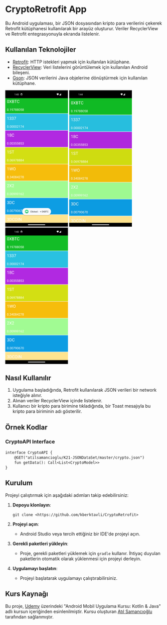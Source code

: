 
<h1>CryptoRetrofit App</h1>

<p>Bu Android uygulaması, bir JSON dosyasından kripto para verilerini çekerek Retrofit kütüphanesi kullanılarak bir arayüz oluşturur. Veriler RecyclerView ve Retrofit entegrasyonuyla ekranda listelenir.</p>

<h2>Kullanılan Teknolojiler</h2>

<ul>
    <li><a href="https://square.github.io/retrofit/">Retrofit</a>: HTTP istekleri yapmak için kullanılan kütüphane.</li>
    <li><a href="https://developer.android.com/guide/topics/ui/layout/recyclerview">RecyclerView</a>: Veri listelerini görüntülemek için kullanılan Android bileşeni.</li>
    <li><a href="https://github.com/google/gson">Gson</a>: JSON verilerini Java objelerine dönüştürmek için kullanılan kütüphane.</li>
</ul>

<div>
  <img src="cryptop1.png" alt="vers_1" width="200"/>
  <img src="crypto.gif" alt="vers_1" width="200"/>
  <img src="cryptop2.png" alt="vers_1" width="200"/>
</div>

<h2>Nasıl Kullanılır</h2>

<ol>
    <li>Uygulama başladığında, Retrofit kullanılarak JSON verileri bir network isteğiyle alınır.</li>
    <li>Alınan veriler RecyclerView içinde listelenir.</li>
    <li>Kullanıcı bir kripto para birimine tıkladığında, bir Toast mesajıyla bu kripto para biriminin adı gösterilir.</li>
</ol>

<h2>Örnek Kodlar</h2>

<h3>CryptoAPI Interface</h3>

<pre><code>interface CryptoAPI {
    @GET("atilsamancioglu/K21-JSONDataSet/master/crypto.json")
    fun getData(): Call&lt;List&lt;CryptoModel&gt;&gt;
}
</code></pre>

## Kurulum

Projeyi çalıştırmak için aşağıdaki adımları takip edebilirsiniz:

1. **Depoyu klonlayın**:

    ```shell
    git clone <https://github.com/kberktavli/CryptoRetrofit>
    ```

2. **Projeyi açın**:

    - Android Studio veya tercih ettiğiniz bir IDE'de projeyi açın.

3. **Gerekli paketleri yükleyin**:

    - Proje, gerekli paketleri yüklemek için `gradle` kullanır. İhtiyaç duyulan paketlerin otomatik olarak yüklenmesi için projeyi derleyin.

4. **Uygulamayı başlatın**:

    - Projeyi başlatarak uygulamayı çalıştırabilirsiniz.

## Kurs Kaynağı

Bu proje, [Udemy](https://www.udemy.com/course/android-o-mobil-uygulama-dersi-kotlin-java/) üzerindeki "Android Mobil Uygulama Kursu: Kotlin & Java" adlı kursun içeriğinden esinlenilmiştir. Kursu oluşturan [Atıl Samancıoğlu](https://github.com/atilsamancioglu) tarafından sağlanmıştır.

